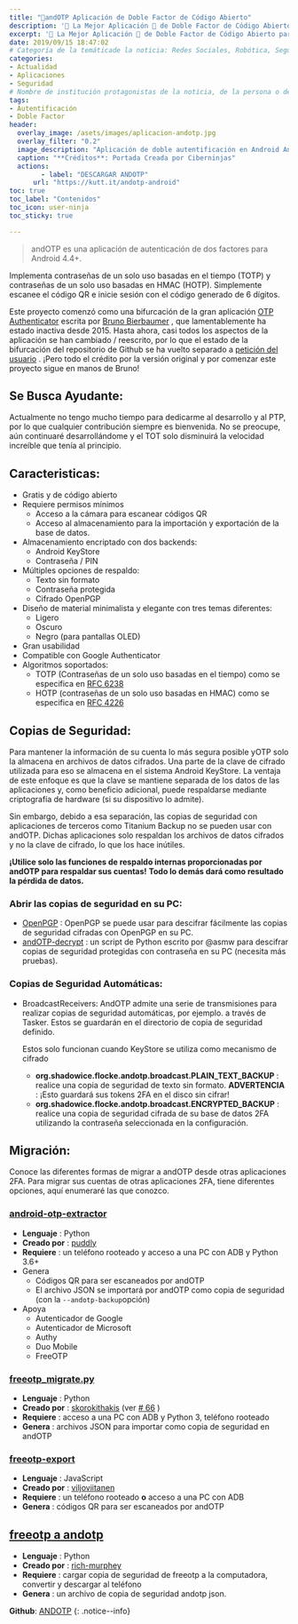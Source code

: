 ```yaml
---
title: "📱andOTP Aplicación de Doble Factor de Código Abierto"
description: '🔐 La Mejor Aplicación 📱 de Doble Factor de Código Abierto para Android'
excerpt: '🔐 La Mejor Aplicación 📱 de Doble Factor de Código Abierto para Android'
date: 2019/09/15 18:47:02
# Categoría de la temáticade la noticia: Redes Sociales, Robótica, Seguridad Informática, Software, SDK Multiplataforma, Educación, Genética
categories:
- Actualidad
- Aplicaciones
- Seguridad
# Nombre de institución protagonistas de la noticia, de la persona o del software, sistema o SDK.
tags:
- Autentificación
- Doble Factor
header:
  overlay_image: /asets/images/aplicacion-andotp.jpg
  overlay_filter: "0.2"
  image_description: "Aplicación de doble autentificación en Android AndOTP | Montaje creado por Ciberninjas"
  caption: "**Créditos**: Portada Creada por Ciberninjas"
  actions:
        - label: "DESCARGAR ANDOTP"
      url: "https://kutt.it/andotp-android"
toc: true
toc_label: "Contenidos"
toc_icon: user-ninja
toc_sticky: true

---
```


> andOTP es una aplicación de autenticación de dos factores para Android 4.4+.

Implementa contraseñas de un solo uso basadas en el tiempo (TOTP) y contraseñas de un solo uso basadas en HMAC (HOTP). Simplemente escanee el código QR e inicie sesión con el código generado de 6 dígitos.

Este proyecto comenzó como una bifurcación de la gran aplicación [OTP Authenticator](https://github.com/0xbb/otp-authenticator) escrita por [Bruno Bierbaumer](https://github.com/0xbb) , que lamentablemente ha estado inactiva desde 2015. Hasta ahora, casi todos los aspectos de la aplicación se han cambiado / reescrito, por lo que el estado de la bifurcación del repositorio de Github se ha vuelto separado a [petición del usuario](https://github.com/andOTP/andOTP/issues/145) . ¡Pero todo el crédito por la versión original y por comenzar este proyecto sigue en manos de Bruno!

## Se Busca Ayudante:

Actualmente no tengo mucho tiempo para dedicarme al desarrollo y al PTP, por lo que cualquier contribución siempre es bienvenida. No se preocupe, aún continuaré desarrollándome y el TOT solo disminuirá la velocidad increíble que tenía al principio.

## Caracteristicas:

- Gratis y de código abierto
- Requiere permisos mínimos
	- Acceso a la cámara para escanear códigos QR
	- Acceso al almacenamiento para la importación y exportación de la base de datos.
- Almacenamiento encriptado con dos backends:
	- Android KeyStore
	- Contraseña / PIN
- Múltiples opciones de respaldo:
	- Texto sin formato
	- Contraseña protegida
	- Cifrado OpenPGP
- Diseño de material minimalista y elegante con tres temas diferentes:
	- Ligero
	- Oscuro
	- Negro (para pantallas OLED)
- Gran usabilidad
- Compatible con Google Authenticator
- Algoritmos soportados:
	- TOTP (Contraseñas de un solo uso basadas en el tiempo) como se especifica en [RFC 6238](https://tools.ietf.org/html/rfc6238)
	- HOTP (contraseñas de un solo uso basadas en HMAC) como se especifica en [RFC 4226](https://tools.ietf.org/html/rfc4226)

## Copias de Seguridad:

Para mantener la información de su cuenta lo más segura posible yOTP solo la almacena en archivos de datos cifrados. Una parte de la clave de cifrado utilizada para eso se almacena en el sistema Android KeyStore. La ventaja de este enfoque es que la clave se mantiene separada de los datos de las aplicaciones y, como beneficio adicional, puede respaldarse mediante criptografía de hardware (si su dispositivo lo admite).

Sin embargo, debido a esa separación, las copias de seguridad con aplicaciones de terceros como Titanium Backup no se pueden usar con andOTP. Dichas aplicaciones solo respaldan los archivos de datos cifrados y no la clave de cifrado, lo que los hace inútiles.

**¡Utilice solo las funciones de respaldo internas proporcionadas por andOTP para respaldar sus cuentas!** **Todo lo demás dará como resultado la pérdida de datos.**

### Abrir las copias de seguridad en su PC:

- [OpenPGP](http://openpgp.org/) : OpenPGP se puede usar para descifrar fácilmente las copias de seguridad cifradas con OpenPGP en su PC.
- [andOTP-decrypt](https://github.com/asmw/andOTP-decrypt) : un script de Python escrito por @asmw para descifrar copias de seguridad protegidas con contraseña en su PC (necesita más pruebas).

### Copias de Seguridad Automáticas:

- BroadcastReceivers: AndOTP admite una serie de transmisiones para realizar copias de seguridad automáticas, por ejemplo. a través de Tasker. Estos se guardarán en el directorio de copia de seguridad definido. 

	Estos solo funcionan cuando KeyStore se utiliza como mecanismo de cifrado

	- **org.shadowice.flocke.andotp.broadcast.PLAIN_TEXT_BACKUP** : realice una copia de seguridad de texto sin formato. **ADVERTENCIA** : ¡Esto guardará sus tokens 2FA en el disco sin cifrar!
	- **org.shadowice.flocke.andotp.broadcast.ENCRYPTED_BACKUP** : realice una copia de seguridad cifrada de su base de datos 2FA utilizando la contraseña seleccionada en la configuración.

## Migración:

Conoce las diferentes formas de migrar a andOTP desde otras aplicaciones 2FA. Para migrar sus cuentas de otras aplicaciones 2FA, tiene diferentes opciones, aquí enumeraré las que conozco.

### [android-otp-extractor](https://github.com/puddly/android-otp-extractor)

- **Lenguaje** : Python
- **Creado por** : [puddly](https://github.com/puddly)
- **Requiere** : un teléfono rooteado y acceso a una PC con ADB y Python 3.6+
- Genera
	- Códigos QR para ser escaneados por andOTP
	- El archivo JSON se importará por andOTP como copia de seguridad (con la `--andotp-backup`opción)
- Apoya
	- Autenticador de Google
	- Autenticador de Microsoft
	- Authy
	- Duo Mobile
	- FreeOTP

### [freeotp_migrate.py](https://www.stavros.io/tips/migrate-freeotp-to-andotp/)

- **Lenguaje** : Python
- **Creado por** : [skorokithakis](https://github.com/skorokithakis) (ver [# 66](https://github.com/flocke/andOTP/issues/66) )
- **Requiere** : acceso a una PC con ADB y Python 3, teléfono rooteado
- **Genera** : archivos JSON para importar como copia de seguridad en andOTP

### [freeotp-export](https://github.com/viljoviitanen/freeotp-export)

- **Lenguaje** : JavaScript
- **Creado por** : [viljoviitanen](https://github.com/viljoviitanen)
- **Requiere** : un teléfono rooteado **o** acceso a una PC con ADB
- **Genera** : códigos QR para ser escaneados por andOTP

## [freeotp a andotp](https://github.com/rich-murphey/freeotp-to-andotp)

- **Lenguaje** : Python
- **Creado por** : [rich-murphey](https://github.com/rich-murphey)
- **Requiere** : cargar copia de seguridad de freeotp a la computadora, convertir y descargar al teléfono
- **Genera** : un archivo de copia de seguridad andotp json.

**Github**: [ANDOTP](https://kutt.it/andotp-github "Enlace al código de la librería libre de Github del proyecto ANDOTP")
{: .notice--info}